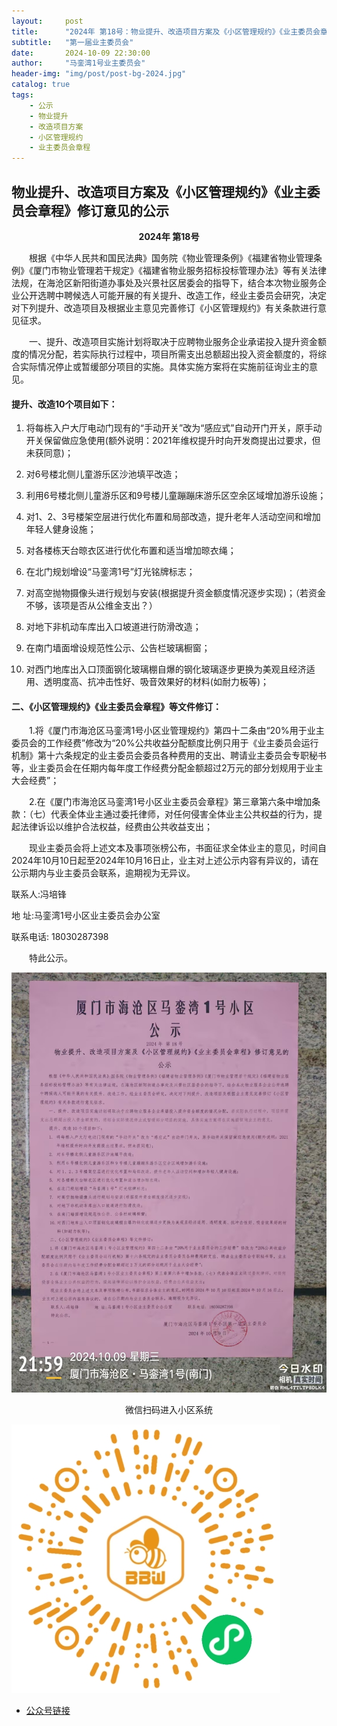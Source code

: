 ```yaml
---
layout:     post
title:      "2024年 第18号：物业提升、改造项目方案及《小区管理规约》《业主委员会章程》修订意见的公示"
subtitle:   "第一届业主委员会"
date:       2024-10-09 22:30:00
author:     "马銮湾1号业主委员会"
header-img: "img/post/post-bg-2024.jpg"
catalog: true
tags:
    - 公示
    - 物业提升
    - 改造项目方案
    - 小区管理规约
    - 业主委员会章程
---
```




## 物业提升、改造项目方案及《小区管理规约》《业主委员会章程》修订意见的公示

<center><strong>2024年 第18号</strong></center>


&emsp;&emsp;根据《中华人民共和国民法典》国务院《物业管理条例》《福建省物业管理条例》《厦门市物业管理若干规定》《福建省物业服务招标投标管理办法》等有关法律法规，在海沧区新阳街道办事处及兴景社区居委会的指导下，结合本次物业服务企业公开选聘中聘候选人可能开展的有关提升、改造工作，经业主委员会研究，决定对下列提升、改造项目及根据业主意见完善修订《小区管理规约》有关条款进行意见征求。

&emsp;&emsp;一、提升、改造项目实施计划将取决于应聘物业服务企业承诺投入提升资金额度的情况分配，若实际执行过程中，项目所需支出总额超出投入资金额度的，将综合实际情况停止或暂缓部分项目的实施。具体实施方案将在实施前征询业主的意见。

#### 提升、改造10个项目如下：

1.	将每栋入户大厅电动门现有的“手动开关”改为“感应式”自动开门开关，原手动开关保留做应急使用(额外说明：2021年维权提升时向开发商提出过要求，但未获同意)；

2.	对6号楼北侧儿童游乐区沙池填平改造；

3.	利用6号楼北侧儿童游乐区和9号楼儿童蹦蹦床游乐区空余区域增加游乐设施；

4.	对1、2、3号楼架空层进行优化布置和局部改造，提升老年人活动空间和增加年轻人健身设施；

5.	对各楼栋天台晾衣区进行优化布置和适当增加晾衣绳；

6.	在北门规划增设“马銮湾1号”灯光铭牌标志；

7.	对高空抛物摄像头进行规划与安装(根据提升资金额度情况逐步实现)；（若资金不够，该项是否从公维金支出？）

8.	对地下非机动车库出入口坡道进行防滑改造；

9.	在南门墙面增设规范性公示、公告栏玻璃橱窗；

10.	对西门地库出入口顶面钢化玻璃棚自爆的钢化玻璃逐步更换为美观且经济适用、透明度高、抗冲击性好、吸音效果好的材料(如耐力板等)；

#### 二、《小区管理规约》《业主委员会章程》等文件修订：

&emsp;&emsp;1.将《厦门市海沧区马銮湾1号小区业管理规约》第四十二条由“20%用于业主委员会的工作经费”修改为“20%公共收益分配额度比例只用于《业主委员会运行机制》第十六条规定的业主委员会委员各种费用的支出、聘请业主委员会专职秘书等，业主委员会在任期内每年度工作经费分配金额超过2万元的部分划规用于业主大会经费”；

&emsp;&emsp;2.在《厦门市海沧区马銮湾1号小区业主委员会章程》第三章第六条中增加条款：（七）代表全体业主通过委托律师，对任何侵害全体业主公共权益的行为，提起法律诉讼以维护合法权益，经费由公共收益支出；

&emsp;&emsp;现业主委员会将上述文本及事项张榜公布，书面征求全体业主的意见，时间自2024年10月10日起至2024年10月16日止，业主对上述公示内容有异议的，请在公示期内与业主委员会联系，逾期视为无异议。

联系人:冯培锋
       
地 址:马銮湾1号小区业主委员会办公室

联系电话: 18030287398

&emsp;&emsp;特此公示。


![](\img\in-post\2024-10-9-公示实景.jpg)


<center>微信扫码进入小区系统</center>

![](\img\in-post\蜂窝智家.jpg)


- [公众号链接](https://mp.weixin.qq.com/s/EBvt8Uzj4j22ZxtXqbpTNQ)
